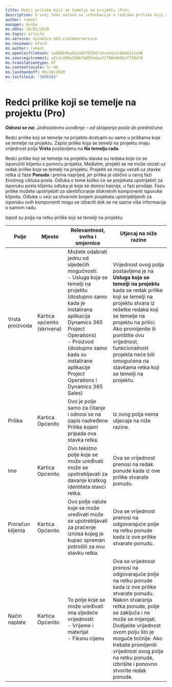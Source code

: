 ```yaml
---
title: Redci prilike koji se temelje na projektu (Pro)
description: U ovoj temi nalaze se informacije o redcima prilike koji se temelje na projektu. (Pro)
author: rumant
manager: Annbe
ms.date: 10/01/2020
ms.topic: article
ms.service: dynamics-365-customerservice
ms.reviewer: kfend
ms.author: rumant
ms.openlocfilehash: 1a688b9bed5a38e7b5947cbcee1e3cb8ab211e98
ms.sourcegitcommit: a2c3cd49a3b667b8b5edaa31788b4b9b1f728d78
ms.translationtype: HT
ms.contentlocale: hr-HR
ms.lasthandoff: 09/28/2020
ms.locfileid: "3896362"
---
```

# <a name="project-based-opportunity-lines-pro"></a>Redci prilike koji se temelje na projektu (Pro)

_**Odnosi se na:** Jednostavno uvođenje – od sklapanja posla do predračuna_

Redci prilike koji se temelje na projektu dostupni su samo u prilikama koje se temelje na projektu. Zapisi prilike koja se temelji na projektu imaju vrijednost polja **Vrsta** postavljenu na **Na temelju rada**.

Redci prilike koji se temelje na projektu stavke su redaka koje će se isporučiti klijentu s pomoću projekta. Međutim, projekt se ne može vezati uz redak prilike koja se temelji na projektu. Projekti se mogu vezati uz stavke retka iz faze **Ponuda** i prema naprijed, jer prilika je obično u ranoj fazi životnog ciklusa posla. Odluka o tome koliko će se projekata upotrijebiti za isporuku posla klijentu odluka je koja se donosi kasnije, u fazi prodaje. Fazu prilike možete upotrijebiti za identificiranje diskretnih komponenti isporuke klijentu. Odluke u vezi sa stvarnim brojem projekata upotrijebljenih za isporuku ovih komponenti mogu se izbaciti dok se ne sazna više informacija o samom radu.

Ispod su polja na retku prilike koji se temelji na projektu:

| **Polje** | **Mjesto** | **Relevantnost, svrha i smjernice** | **Utjecaj na niže razine** |
| --- | --- | --- | --- |
| Vrsta proizvoda | Kartica općenito (skrivena) | Možete odabrati jednu od sljedećih mogućnosti:</br>- Usluga koja se temelji na projektu (dostupno samo kada je instalirana aplikacija Dynamics 365 Project Operations)</br>- Proizvod (dostupno samo kada su instalirane aplikacije Project Operations i Dynamics 365 Sales) | Vrijednost ovog polja postavljena je na **Usluga koja se temelji na projektu** kada se redak prilike koji se temelji na projektu stvara iz rešetke redaka koji se temelje na projektu na prilici. <br> Ako promijenite ili poništite ovu vrijednost, funkcionalnost projekta neće biti omogućena na stavkama retka koji se temelji na projektu. |
| Prilika | Kartica Općenito | Ovo je polje samo za čitanje i odnosi se na zapis nadređene Prilike kojem pripada ova stavka retka. | Iz ovog polja nema utjecaja na niže razine. |
| Ime | Kartica Općenito | Ovo tekstno polje koje se može uređivati može se upotrebljavati za davanje kratkog identiteta stavci retka. | Ova se vrijednost prenosi na redak ponude kada iz ove prilike stvarate ponudu. |
| Proračun klijenta | Kartica Općenito | Ovo polje valute koje se može uređivati može se upotrebljavati za praćenje iznosa kojeg je kupac spreman potrošiti za ovu stavku retka. | Ova se vrijednost prenosi na odgovarajuće polje na retku ponude kada iz ove prilike stvarate ponudu. |
| Način naplate | Kartica Općenito | To polje koje se može uređivati ima sljedeće vrijednosti:</br>- Vrijeme i materijal</br>- Fiksnu cijenu | Ova se vrijednost prenosi na odgovarajuće polje na retku ponude kada iz ove prilike stvarate ponudu. Nakon stvaranja retka ponude, polje se zaključa i ne može se mijenjati. Dodijelite vrijednost ovom polju što je moguće točnije. Ako trebate promijeniti vrijednost ovog polja na retku ponude, izbrišite i ponovno stvorite redak ponude. |
